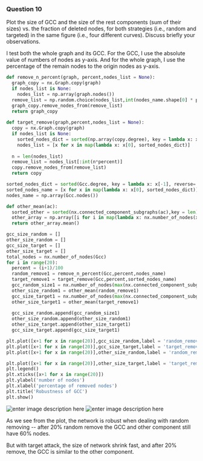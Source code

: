 ### Question 10

Plot the size of GCC and the size of the rest components (sum of their sizes) vs. the fraction of deleted nodes, for both strategies (i.e., random and targeted) in the same figure (i.e., four different curves). Discuss briefly your observations.

I test both the whole graph and its GCC. For the GCC, I use the absolute value of numbers of nodes as y-axis. And for the whole graph, I use the percentage of the remain nodes to the origin nodes as y-axis.
```python
def remove_n_percent(graph, percent,nodes_list = None):
  graph_copy = nx.Graph.copy(graph)
  if nodes_list is None:
    nodes_list = np.array(graph.nodes())
  remove_list = np.random.choice(nodes_list,int(nodes_name.shape[0] * percent))
  graph_copy.remove_nodes_from(remove_list)
  return graph_copy
  
def target_remove(graph,percent,nodes_list = None):
  copy = nx.Graph.copy(graph)
  if nodes_list is None:
    sorted_nodes_dict = sorted(np.array(copy.degree), key = lambda x: x[-1], reverse= True)
    nodes_list = [x for x in map(lambda x: x[0], sorted_nodes_dict)]
  
  n = len(nodes_list)
  remove_list = nodes_list[:int(n*percent)]
  copy.remove_nodes_from(remove_list)
  return copy

sorted_nodes_dict = sorted(Gcc.degree, key = lambda x: x[-1], reverse= True)
sorted_nodes_name = [x for x in map(lambda x: x[0], sorted_nodes_dict)]
nodes_name = np.array(Gcc.nodes())

def other_mean(ac):
  sorted_other = sorted(nx.connected_component_subgraphs(ac),key = len)[1:]
  other_array = np.array([i for i in map(lambda x: nx.number_of_nodes(x) , sorted_other)])
  return other_array.mean()

gcc_size_random = []
other_size_random = []
gcc_size_target = []
other_size_target = []
total_nodes = nx.number_of_nodes(Gcc)
for i in range(20):
  percent = (i+1)/100
  random_remove1 = remove_n_percent(Gcc,percent,nodes_name)
  target_remove1 = target_remove(Gcc,percent,sorted_nodes_name)
  gcc_random_size1 = nx.number_of_nodes(max(nx.connected_component_subgraphs(random_remove1), key = len))
  other_size_random1 = other_mean(random_remove1)
  gcc_size_target1 = nx.number_of_nodes(max(nx.connected_component_subgraphs(target_remove1), key = len))
  other_size_target1 = other_mean(target_remove1)
  
  gcc_size_random.append(gcc_random_size1)
  other_size_random.append(other_size_random1)
  other_size_target.append(other_size_target1)
  gcc_size_target.append(gcc_size_target1)

plt.plot([x+1 for x in range(20)],gcc_size_random,label = 'random_remove_GCC_size',c = 'blue',marker = 'o')
plt.plot([x+1 for x in range(20)],gcc_size_target,label = 'target_remove_GCC_size',c = 'red',marker = '$\Xi$')
plt.plot([x+1 for x in range(20)],other_size_random,label = 'random_remove_other_size mean',c = 'orange',marker = 'o')

plt.plot([x+1 for x in range(20)],other_size_target,label = 'target_remove_other_size mean',c = 'grey',marker = '$\Xi$')
plt.legend()
plt.xticks([x+1 for x in range(20)])
plt.ylabel('number of nodes')
plt.xlabel('percentage of removed nodes')
plt.title('Robustness of GCC')
plt.show()
```
![enter image description here](https://lh3.googleusercontent.com/UVb1P-rl6n1by1s0HShleKvHaKEx2S-onmK0eXJxMoLNYXGOCvA_-5L0u0gK_a_LRRR2Qn3RCUxdMg)
![enter image description here](https://lh3.googleusercontent.com/JvLGWYVMMCKzP1gddmHCfImAWEJd2sxyrJwrmDGnNCc1tLeUqAemU2-9UDnbfRS1z5cVxm5LxjyWTw)

As we see from the plot, the network is robust when dealing with random removing -- after 20% random remove the GCC and other component still have 60% nodes.

But with target attack, the size of network shrink fast, and after 20% remove, the GCC is similar to the other component.
<!--stackedit_data:
eyJoaXN0b3J5IjpbLTE3MTQwMTQxNTRdfQ==
-->